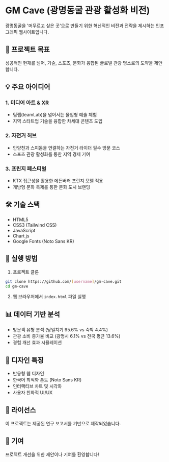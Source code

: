# GM Cave (광명동굴 관광 활성화 비전)

광명동굴을 '머무르고 싶은 곳'으로 만들기 위한 혁신적인 비전과 전략을 제시하는 인포그래픽 웹사이트입니다.

## 🎯 프로젝트 목표

성공적인 현재를 넘어, 기술, 스포츠, 문화가 융합된 글로벌 관광 명소로의 도약을 제안합니다.

## 💡 주요 아이디어

### 1. 미디어 아트 & XR
- 팀랩(teamLab)을 넘어서는 몰입형 예술 체험
- 지역 스타트업 기술을 융합한 차세대 콘텐츠 도입

### 2. 자전거 허브
- 안양천과 스피돔을 연결하는 자전거 라이더 필수 방문 코스
- 스포츠 관광 활성화를 통한 지역 경제 기여

### 3. 프린지 페스티벌
- KTX 접근성을 활용한 에든버러 프린지 모델 적용
- 개방형 문화 축제를 통한 문화 도시 브랜딩

## 🛠️ 기술 스택

- HTML5
- CSS3 (Tailwind CSS)
- JavaScript
- Chart.js
- Google Fonts (Noto Sans KR)

## 🚀 실행 방법

1. 프로젝트 클론
```bash
git clone https://github.com/[username]/gm-cave.git
cd gm-cave
```

2. 웹 브라우저에서 `index.html` 파일 실행

## 📊 데이터 기반 분석

- 방문객 유형 분석 (당일치기 95.6% vs 숙박 4.4%)
- 관광 소비 증가율 비교 (광명시 6.1% vs 전국 평균 13.6%)
- 경험 개선 효과 시뮬레이션

## 🎨 디자인 특징

- 반응형 웹 디자인
- 한국어 최적화 폰트 (Noto Sans KR)
- 인터랙티브 차트 및 시각화
- 사용자 친화적 UI/UX

## 📝 라이선스

이 프로젝트는 제공된 연구 보고서를 기반으로 제작되었습니다.

## 🤝 기여

프로젝트 개선을 위한 제안이나 기여를 환영합니다!
